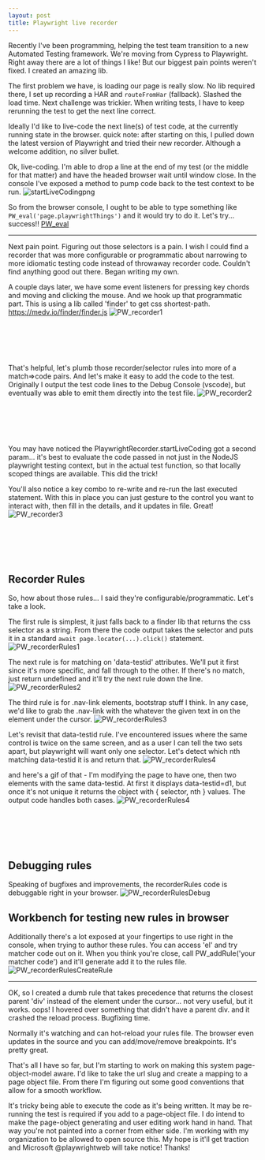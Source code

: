 ```yaml
---
layout: post
title: Playwright live recorder
---
```


Recently I've been programming, helping the test team transition to a new Automated Testing framework.
We're moving from Cypress to Playwright. Right away there are a lot of things I like!
But our biggest pain points weren't fixed.
I created an amazing lib.

The first problem we have, is loading our page is really slow. No lib required there, I set up recording a HAR and `routeFromHar` (fallback). Slashed the load time.
Next challenge was trickier.
When writing tests, I have to keep rerunning the test to get the next line correct.

Ideally I'd like to live-code the next line(s) of test code, at the currently running state in the browser.
quick note: after starting on this, I pulled down the latest version of Playwright and tried their new recorder. Although a welcome addition, no silver bullet.

Ok, live-coding.
I'm able to drop a line at the end of my test (or the middle for that matter) and have the headed browser wait until window close.
In the console I've exposed a method to pump code back to the test context to be run.
![startLiveCodingpng](https://user-images.githubusercontent.com/11726379/186935047-9e5234a7-f98c-4e30-bdc4-b9ad060ea3e5.png)



So from the browser console, I ought to be able to type something like `PW_eval('page.playwrightThings')` and it would try to do it.
Let's try... success!!
[PW_eval](https://user-images.githubusercontent.com/11726379/186935193-102c392d-cd6a-43f4-84e2-965e7ba01b9b.gif)

------

Next pain point. Figuring out those selectors is a pain. I wish I could find a recorder that was more configurable or programmatic about narrowing to more idiomatic testing code instead of throwaway recorder code.
Couldn't find anything good out there.
Began writing my own.

A couple days later, we have some event listeners for pressing key chords and moving and clicking the mouse. And we hook up that programmatic part.
This is using a lib called 'finder' to get css shortest-path. https://medv.io/finder/finder.js
![PW_recorder1](https://user-images.githubusercontent.com/11726379/186935360-44b54764-1948-409f-971f-043480a21b1d.gif)

</br></br></br></br>

That's helpful, let's plumb those recorder/selector rules into more of a match=>code pairs.
And let's make it easy to add the code to the test.
Originally I output the test code lines to the Debug Console (vscode), but eventually was able to emit them directly into the test file.
![PW_recorder2](https://user-images.githubusercontent.com/11726379/186935702-0b2826f2-11e9-4865-bac2-032533cab8dc.gif)

</br></br></br></br>

You may have noticed the PlaywrightRecorder.startLiveCoding got a second param... it's best to evaluate the code passed in not just in the NodeJS playwright testing context, but in the actual test function, so that locally scoped things are available.
This did the trick!

You'll also notice a key combo to re-write and re-run the last executed statement. With this in place you can just gesture to the control you want to interact with, then fill in the details, and it updates in file.
Great!
![PW_recorder3](https://user-images.githubusercontent.com/11726379/186935808-ffabb602-3cd4-4383-aca0-a8dd69daa2d0.gif)

</br></br></br></br>
## Recorder Rules
So, how about those rules... I said they're configurable/programmatic. Let's take a look.

The first rule is simplest, it just falls back to a finder lib that returns the css selector as a string. From there the code output takes the selector and puts it in a standard `await page.locator(...).click()` statement.
![PW_recorderRules1](https://user-images.githubusercontent.com/11726379/186935879-d470b96a-036a-41d1-ab19-860ce16f6a47.png)


The next rule is for matching on 'data-testid' attributes. We'll put it first since it's more specific, and fall through to the other. If there's no match, just return undefined and it'll try the next rule down the line.
![PW_recorderRules2](https://user-images.githubusercontent.com/11726379/186935950-b345e8b0-09b7-46cc-a4c3-ad5d375c00d2.png)


The third rule is for .nav-link elements, bootstrap stuff I think. In any case, we'd like to grab the .nav-link with the whatever the given text in on the element under the cursor.
![PW_recorderRules3](https://user-images.githubusercontent.com/11726379/186935994-38db2da7-ba2d-4925-a148-9b3c7995e3a5.png)


Let's revisit that data-testid rule. I've encountered issues where the same control is twice on the same screen, and as a user I can tell the two sets apart, but playwright will want only one selector.
Let's detect which nth matching data-testid it is and return that.
![PW_recorderRules4](https://user-images.githubusercontent.com/11726379/186936037-7a5404e8-3426-408c-9bd7-434fa5f044a0.png)


and here's a gif of that - I'm modifying the page to have one, then two elements with the same data-testid. At first it displays data-testid=d1, but once it's not unique it returns the object with { selector, nth } values. The output code handles both cases.
![PW_recorderRules4](https://user-images.githubusercontent.com/11726379/186936094-209b055a-1bf7-40a7-ac44-8d3b91b62548.gif)

</br></br></br></br>

## Debugging rules
Speaking of bugfixes and improvements, the recorderRules code is debuggable right in your browser.
![PW_recorderRulesDebug](https://user-images.githubusercontent.com/11726379/186936138-dc108bae-bd4c-457f-a746-42972d357c86.gif)

## Workbench for testing new rules in browser

Additionally there's a lot exposed at your fingertips to use right in the console, when trying to author these rules.
You can access 'el' and try matcher code out on it. When you think you're close, call PW_addRule('your matcher code') and it'll generate add it to the rules file.
![PW_recorderRulesCreateRule](https://user-images.githubusercontent.com/11726379/186936316-caf2380b-9ebe-449c-a5e8-7021341b3ab5.gif)

------

OK, so I created a dumb rule that takes precedence that returns the closest parent 'div' instead of the element under the cursor... not very useful, but it works.
oops! I hovered over something that didn't have a parent div. and it crashed the reload process.
Bugfixing time.

Normally it's watching and can hot-reload your rules file. The browser even updates in the source and you can add/move/remove breakpoints. It's pretty great.

That's all I have so far, but I'm starting to work on making this system page-object-model aware. I'd like to take the url slug and create a mapping to a page object file. From there I'm figuring out some good conventions that allow for a smooth workflow.

It's tricky being able to execute the code as it's being written. It may be re-running the test is required if you add to a page-object file.
I do intend to make the page-object generating and user editing work hand in hand. That way you're not painted into a corner from either side.
I'm working with my organization to be allowed to open source this. My hope is it'll get traction and Microsoft @playwrightweb will take notice!
Thanks!
